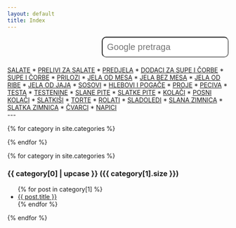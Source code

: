 ```yaml
---
layout: default
title: Index
---
```


<form method="get" id="search-google" action="https://www.google.com/search" target="_blank"><input type="hidden" name="sitesearch" value="superkuvar.com" /><input type="text" name="q" maxlength="255" value="" placeholder="Google pretraga" class="form-control" /></form>
<style>
input{
float: right;
padding: 10px;
border-radius: 10px;
-moz-border-radius: 10px;
-webkit-border-radius: 10px;
font-size: 20px;
}
</style>


<div style="clear:both; padding-top:20px">
<a href="#salate">SALATE</a> * 
<a href="#prelivi za salate">PRELIVI ZA SALATE</a> * 
<a href="#predjela">PREDJELA</a> * 
<a href="#dodaci za supe i čorbe">DODACI ZA SUPE I ČORBE</a> * 
<a href="#supe i čorbe">SUPE I ČORBE</a> * 
<a href="#prilozi">PRILOZI</a> * 
<a href="#jela od mesa">JELA OD MESA</a> * 
<a href="#jela bez mesa">JELA BEZ MESA</a> * 
<a href="#jela od ribe">JELA OD RIBE</a> * 
<a href="#jela od jaja">JELA OD JAJA</a> * 
<a href="#sosovi">SOSOVI</a> * 
<a href="#hlebovi i pogače">HLEBOVI I POGAČE</a> * 
<a href="#proje">PROJE</a> * 
<a href="#peciva">PECIVA</a> * 
<a href="#testa">TESTA</a> * 
<a href="#testenine">TESTENINE</a> * 
<a href="#slane pite">SLANE PITE</a> * 
<a href="#slatke pite">SLATKE PITE</a> * 
<a href="#kolači">KOLAČI</a> * 
<a href="#posni kolači">POSNI KOLAČI</a> * 
<a href="#slatkiši">SLATKIŠI</a> * 
<a href="#torte">TORTE</a> * 
<a href="#rolati">ROLATI</a> * 
<a href="#sladoledi">SLADOLEDI</a> * 
<a href="#slana zimnica">SLANA ZIMNICA</a> * 
<a href="#slatka zimnica">SLATKA ZIMNICA</a> * 
<a href="#čvarci">ČVARCI</a> * 
<a href="#napici">NAPICI</a>  
</div>
---

{% for category in site.categories %}
<!-- 
  <h3 id="{{ category[0] }}">{{ category[0] | upcase }} ({{ category[1].size }})</h3>
 -->
{% endfor %}


{% for category in site.categories %}
 
  <h3 id="{{ category[0] }}">{{ category[0] | upcase }} ({{ category[1].size }})</h3>
  
  <ul>
    {% for post in category[1] %}
      <li><a href="{{ post.url }}">{{ post.title }}</a></li>
    {% endfor %}
  </ul>
{% endfor %}

